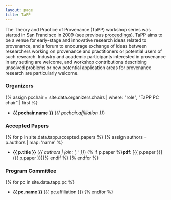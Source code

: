 ```yaml
---
layout: page
title: TaPP
---
```


The Theory and Practice of Provenance (TaPP) workshop series was started in San Francisco in 2009 (see previous [proceedings](https://www.usenix.org/conferences/byname/186)).
TaPP aims to be a venue for early-stage and innovative research ideas related to provenance, and a forum to encourage exchange of ideas between researchers working on provenance and practitioners or potential users of such research.
Industry and academic participants interested in provenance in any setting are welcome, and workshop contributions describing unsolved problems or new potential application areas for provenance research are particularly welcome.

### Organizers

{% assign pcchair = site.data.organizers.chairs | where: "role", "TaPP PC chair" | first %}
* **{{ pcchair.name }}** (*{{ pcchair.affiliation }}*)

### Accepted Papers

{% for p in site.data.tapp.accepted_papers %}
{% assign authors = p.authors | map: 'name' %}
* **{{ p.title }}** (*{{ authors | join: ', ' }}*) {% if p.paper %}**pdf**: [{{ p.paper }}]({{ p.paper }}){% endif %}
{% endfor %}

### Program Committee

{% for pc in site.data.tapp.pc %}
* **{{ pc.name }}** ({{ pc.affiliation }})
{% endfor %}
